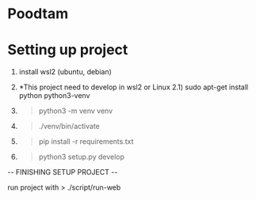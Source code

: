 # Poodtam

# Setting up project

1) install wsl2 (ubuntu, debian)

2) *This project need to develop in wsl2 or Linux
    2.1) sudo apt-get install python python3-venv

3) > python3 -m venv venv

4) > ./venv/bin/activate

5) > pip install -r requirements.txt

6) > python3 setup.py develop 

-- FINISHING SETUP PROJECT --

run project with > ./script/run-web

